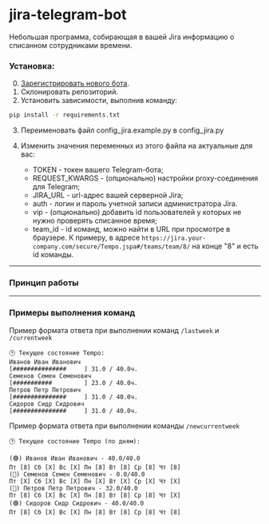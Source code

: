# jira-telegram-bot

Небольшая программа, собирающая в вашей Jira 
информацию о списанном сотрудниками времени.

### **Установка:**
0. [Зарегистрировать нового бота](https://core.telegram.org/bots#6-botfather).
1. Склонировать репозиторий.
2. Установить зависимости, выполнив команду:
```bash
pip install -r requirements.txt
```
3. Переименовать файл config_jira.example.py в 
config_jira.py
   
4. Изменить значения переменных из этого файла
   на актуальные для вас:
   - TOKEN - токен вашего Telegram-бота;
    - REQUEST_KWARGS - (опционально) настройки proxy-соединения
    для Telegram;
   - JIRA_URL - url-адрес вашей серверной Jira;
    - auth - логин и пароль учетной записи администратора
    Jira.
   - vip - (опционально) добавить id пользователей у 
    которых не нужно проверять списанное время;
   - team_id - id команд, можно найти в URL при просмотре 
     в браузере. К примеру, в адресе 
     `https://jira.your-company.com/secure/Tempo.jspa#/teams/team/8/` на
     конце "8" и есть id команды.
     
---
### Принцип работы


      

---

### Примеры выполнения команд

Пример формата ответа при выполнении команд `/lastweek`
и `/currentweek`

```
🕑 Текущее состояние Tempo: 
Иванов Иван Иванович
[###############     ] 31.0 / 40.0ч.
Семенов Семен Семенович
[###########         ] 23.0 / 40.0ч.
Петров Петр Петрович
[###############     ] 31.0 / 40.0ч.
Сидоров Сидр Сидрович
[###############     ] 31.0 / 40.0ч.
```

Пример формата ответа при выполнении команды 
`/newcurrentweek`

```
🕑 Текущее состояние Tempo (по дням): 

(🟢) Иванов Иван Иванович - 40.0/40.0
Пт [8] Сб [X] Вс [X] Пн [8] Вт [8] Ср [8] Чт [8]
(🔴) Семенов Семен Семенович - 0.0/40.0
Пт [X] Сб [X] Вс [X] Пн [X] Вт [X] Ср [X] Чт [X]
(🔴) Петров Петр Петрович - 32.0/40.0
Пт [8] Сб [X] Вс [X] Пн [8] Вт [8] Ср [8] Чт [X]
(🟢) Сидоров Сидр Сидрович - 40.0/40.0
Пт [8] Сб [X] Вс [X] Пн [8] Вт [8] Ср [8] Чт [8]

```